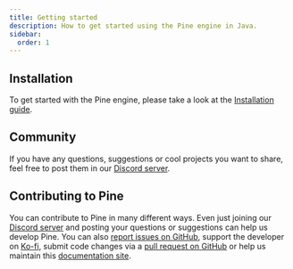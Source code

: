 ```yaml
---
title: Getting started
description: How to get started using the Pine engine in Java.
sidebar:
  order: 1
---
```


## Installation

To get started with the Pine engine, please take a look at the [Installation guide](../installation).

## Community

If you have any questions, suggestions or cool projects you want to share, feel free to post them in our [Discord server](https://discord.gg/JwbyQP4tdz).

## Contributing to Pine

You can contribute to Pine in many different ways. Even just joining our [Discord server](https://discord.gg/JwbyQP4tdz) and posting your questions or suggestions can help us develop Pine. You can also [report issues on GitHub](https://github.com/Prozilla/Pine/issues), support the developer on [Ko-fi](https://ko-fi.com/prozilla), submit code changes via a [pull request on GitHub](https://github.com/Prozilla/Pine) or help us maintain this [documentation site](https://github.com/Prozilla/Pine/tree/main/site).
